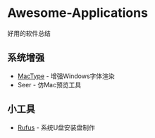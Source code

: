 # **Awesome-Applications**

好用的软件总结



## 系统增强

* [MacType](https://www.mactype.net/) - 增强Windows字体渲染
* Seer - 仿Mac预览工具

## 小工具

* [Rufus](https://rufus.ie/) - 系统U盘安装盘制作

